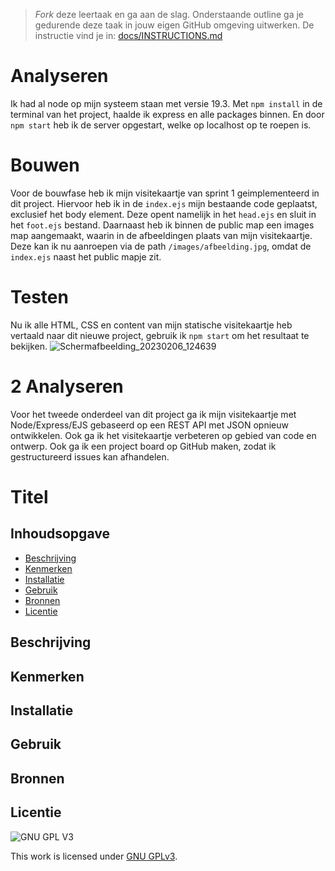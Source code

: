 > _Fork_ deze leertaak en ga aan de slag. Onderstaande outline ga je gedurende deze taak in jouw eigen GitHub omgeving uitwerken. De instructie vind je in: [docs/INSTRUCTIONS.md](docs/INSTRUCTIONS.md)


# Analyseren

Ik had al node op mijn systeem staan met versie 19.3. 
Met `npm install` in de terminal van het project, haalde ik express en alle packages binnen. 
En door `npm start` heb ik de server opgestart, welke op localhost op te roepen is.

# Bouwen

Voor de bouwfase heb ik mijn visitekaartje van sprint 1 geimplementeerd in dit project. Hiervoor heb ik in de `index.ejs` mijn bestaande code geplaatst, exclusief het body element. Deze opent namelijk in het `head.ejs` en sluit in het `foot.ejs` bestand.
Daarnaast heb ik binnen de public map een images map aangemaakt, waarin in de afbeeldingen plaats van mijn visitekaartje.
Deze kan ik nu aanroepen via de path `/images/afbeelding.jpg`, omdat de `index.ejs` naast het public mapje zit.

# Testen

Nu ik alle HTML, CSS en content van mijn statische visitekaartje heb vertaald naar dit nieuwe project, gebruik ik `npm start` om het resultaat te bekijken.
![Schermafbeelding_20230206_124639](https://user-images.githubusercontent.com/112861614/216963536-c257e98d-bab1-4a44-b7eb-acc9b8d43424.png)

# 2 Analyseren

Voor het tweede onderdeel van dit project ga ik mijn visitekaartje met Node/Express/EJS gebaseerd op een REST API met JSON opnieuw ontwikkelen. Ook ga ik het visitekaartje verbeteren op gebied van code en ontwerp.
Ook ga ik een project board op GitHub maken, zodat ik gestructureerd issues kan afhandelen.

# Titel
<!-- Geef je project een titel en schrijf in één zin wat het is -->

## Inhoudsopgave

  * [Beschrijving](#beschrijving)
  * [Kenmerken](#kenmerken)
  * [Installatie](#installatie)
  * [Gebruik](#gebruik)
  * [Bronnen](#bronnen)
  * [Licentie](#licentie)

## Beschrijving
<!-- In de Beschrijving staat hoe je project er uit ziet, hoe het werkt en wat je er mee kan. -->
<!-- Voeg een mooie poster visual toe 📸 -->
<!-- Voeg een link toe naar Github Pages 🌐-->

## Kenmerken
<!-- Bij Kenmerken staat welke technieken zijn gebruikt en hoe. Wat is de HTML structuur? Wat zijn de belangrijkste dingen in CSS? Wat is er met Javascript gedaan en hoe? Misschien heb je een framwork of library gebruikt? -->

## Installatie

## Gebruik

## Bronnen

## Licentie

![GNU GPL V3](https://www.gnu.org/graphics/gplv3-127x51.png)

This work is licensed under [GNU GPLv3](./LICENSE).
